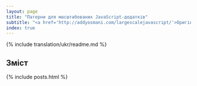 ```yaml
---
layout: page
title: "Патерни для масштабованих JavaScript-додатків"
subtitle: "<a href='http://addyosmani.com/largescalejavascript/'>Оригінал.</a> Автор: <a href='http://twitter.com/addyosmani'>Едді Османі</a>. Технічний огляд: <a href='http://twitter.com/peolanha'>Андре Хенсон</a>"
index: true
---
```


{% include translation/ukr/readme.md %}

<h2>Зміст</h2>

{% include posts.html %}
